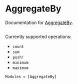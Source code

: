 # AggregateBy

Documentation for [AggregateBy](https://github.com/timholy/AggregateBy.jl).

```@index
```

Currently supported operations:

- `count`
- `sum`
- `push!`
- `minimum`
- `maximum`

```@autodocs
Modules = [AggregateBy]
```

